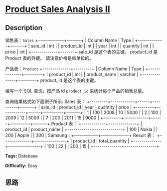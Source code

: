 # [Product Sales Analysis II][title]

## Description

销售表：`Sales`
            +-------------+-------+    | Column Name | Type  |    +-------------+-------+    | sale_id     | int   |    | product_id  | int   |    | year        | int   |    | quantity    | int   |    | price       | int   |    +-------------+-------+    sale_id 是这个表的主键。    product_id 是 Product 表的外键。    请注意价格是每单位的。    

产品表：`Product`
            +--------------+---------+    | Column Name  | Type    |    +--------------+---------+    | product_id   | int     |    | product_name | varchar |    +--------------+---------+    product_id 是这个表的主键。    



编写一个 SQL 查询，按产品 id `product_id` 来统计每个产品的销售总量。



查询结果格式如下面例子所示:
            Sales 表：    +---------+------------+------+----------+-------+    | sale_id | product_id | year | quantity | price |    +---------+------------+------+----------+-------+     | 1       | 100        | 2008 | 10       | 5000  |    | 2       | 100        | 2009 | 12       | 5000  |    | 7       | 200        | 2011 | 15       | 9000  |    +---------+------------+------+----------+-------+        Product 表：    +------------+--------------+    | product_id | product_name |    +------------+--------------+    | 100        | Nokia        |    | 200        | Apple        |    | 300        | Samsung      |    +------------+--------------+        Result 表：    +--------------+----------------+    | product_id   | total_quantity |    +--------------+----------------+    | 100          | 22             |    | 200          | 15             |    +--------------+----------------+


**Tags:** Database

**Difficulty:** Easy

## 思路

[title]: https://leetcode-cn.com/problems/product-sales-analysis-ii
